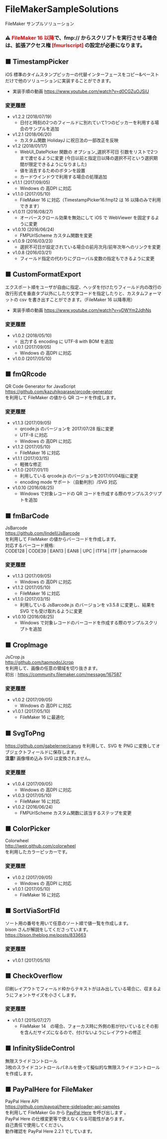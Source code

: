 # FileMakerSampleSolutions
FileMaker サンプルソリューション

### :warning: <span style="color:red;font-weight: bold;">FileMaker 16 以降</span>で、fmp:// からスクリプトを実行させる場合は、拡張アクセス権 <span style="color:red;font-weight: bold;">__[fmurlscript]__</span> の設定が必要になります。

## ■ TimestampPicker
iOS 標準のタイムスタンプピッカーの代替インターフェースをコピー&ペーストだけで他のソリューションに実装することができます。  
* 実装手順の動画 https://www.youtube.com/watch?v=d0CGZuOJSjU
### 変更履歴
* v1.2.2 (2018/07/19)
    * 	日付と時刻の2つのフィールドに別れていて1つのピッカーを利用する場合のサンプルを追加
* v1.2.1 (2018/06/20)
    * 	カスタム関数 HolidayJ に祝日法の一部改正を反映
* v1.2 (2018/01/17)
    * 	WebUI_DatePicker 関数の オプション_選択不可日 引数をリストで2つまで渡せるように変更 (今日以前と指定日以降の選択不可という選択期間が限定できるようになりました)
    * 	値を消去するためのボタンを設置
    * 	カードウインドウで利用する場合の処理追加
* v1.1.1 (2017/09/05)
    * Windows の 高DPI に対応
* v1.1.0 (2017/05/10)
    * FileMaker 16 に対応（TimestampPicker16.fmp12 は 16 以降のみで利用できます）
* v1.0.11 (2016/08/27)
    * オーバースクロール効果を無効にして iOS で WebViewer を固定するように変更
* v1.0.10 (2016/06/24)
    * FMPUrlScheme カスタム関数を変更
* v1.0.9 (2016/03/23)
    * 選択不可日が設定されている場合の前月次月/前年次年へのリンクを変更
* v1.0.8 (2016/03/21)
    * フィールド指定の代わりにグローバル変数の指定もできるように変更

## ■ CustomFormatExport
エクスポート順をユーザが自由に指定、ヘッダを付けたりフィールド内の改行の改行形式を垂直タブ以外にしたり文字コードを指定したりと、カスタムフォーマットの csv を書き出すことができます。（FileMaker 16 以降専用）
* 実装手順の動画 https://www.youtube.com/watch?v=yDWYm2JdhNs
### 変更履歴
* v1.0.2 (2018/05/10)
    * 出力する encoding に UTF-8 with BOM を追加
* v1.0.1 (2017/09/05)
    * Windows の 高DPI に対応
* v1.0.0 (2017/05/10)

## ■ fmQRcode
QR Code Generator for JavaScript  
https://github.com/kazuhikoarase/qrcode-generator  
を利用して FileMaker の値から QR コードを作成します。
### 変更履歴
* v1.1.3 (2017/09/05)
    * qrcode.js のバージョンを 2017/07/28 版に変更
    * UTF-8 に対応
    * Windows の 高DPI に対応
* v1.1.2 (2017/05/10)
    * FileMaker 16 に対応
* v1.1.1 (2017/03/15)
    * 軽微な修正
* v1.1.0 (2017/01/11)
    * 利用している qrcode.js のバージョンを2017/01/04版に変更
    * encoding mode サポート（自動判別）/SVG 対応
* v1.0.10 (2016/08/25)
    * Windows で対象レコードの QR コードを作成する際のサンプルスクリプトを追加

## ■ fmBarCode
JsBarcode  
https://github.com/lindell/JsBarcode  
を利用して FileMaker の値からバーコードを作成します。  
対応するバーコード規格:  
CODE128 | CODE39 | EAN13 | EAN8 | UPC | ITF14 | ITF | pharmacode
### 変更履歴
* v1.1.3 (2017/09/05)
    * Windows の 高DPI に対応
* v1.1.2 (2017/05/10)
    * FileMaker 16 に対応
* v1.1.0 (2017/03/15)
    * 利用している JsBarcode.js のバージョンを v3.5.8 に変更し、結果を SVG でも受け取れるように変更
* v1.0.10 (2016/08/25)
    * Windows で対象レコードのバーコードを作成する際のサンプルスクリプトを追加

## ■ CropImage
JsCrop.js  
http://github.com/tapmodo/Jcrop  
を利用して、画像の任意の領域を切り抜きます。  
初出 : https://community.filemaker.com/message/167587
### 変更履歴
* v1.0.2 (2017/09/05)
    * Windows の 高DPI に対応
* v1.0.1 (2017/05/10)
    * FileMaker 16 に最適化

## ■ SvgToPng
https://github.com/gabelerner/canvg
を利用して、SVG を PNG に変換してオブジェクトフィールドに保存します。  
__注意!__ 画像埋め込み SVG は変換されません。
### 変更履歴
* v1.0.4 (2017/09/05)
    * Windows の 高DPI に対応
* v1.0.3 (2017/05/10)
    * FileMaker 16 に対応
* v1.0.2 (2016/06/24)
    * FMPUrlScheme カスタム関数に該当するステップを変更

## ■ ColorPicker
Colorwheel  
http://jweir.github.com/colorwheel  
を利用したカラーピッカーです。
### 変更履歴
* v1.0.2 (2017/09/05)
    * Windows の 高DPI に対応
* v1.0.1 (2017/05/10)
    * FileMaker 16 に対応

## ■ SortViaSortFld
ソート用の番号を用いて任意のソート順で値一覧を作成します。    
bison さんが解説をしてくださっています。
https://bison.theblog.me/posts/833663
### 変更履歴
* v1.0.1 (2017/05/10)

## ■ CheckOverflow
印刷レイアウトでフィールド枠からテキストがはみ出している場合に、収まるようにフォントサイズを小さくします。
### 変更履歴
* v1.0.1 (2015/07/27)
    * FileMaker 14　の場合、フォーカス時に外側の影が付いているとその影を含んだサイズになるので、付けないようにレイアウトの修正

## ■ InfinitySlideControl
無限スライドコントロール  
3枚のスライドコントロールパネルを使って擬似的な無限スライドコントロールを作成します。

## ■ PayPalHere for FileMaker
PayPal Here API  
https://github.com/paypal/here-sideloader-api-samples  
を利用して FileMaker Go から [PayPal Here](https://itunes.apple.com/jp/app/paypal-here/id505911015?mt=8) を呼び出します 。  
PayPal Here の仕様変更等で使えなくなる可能性があります。  
自己責任で使用してください。  
動作確認を PayPal Here 2.2.1 でしています。
